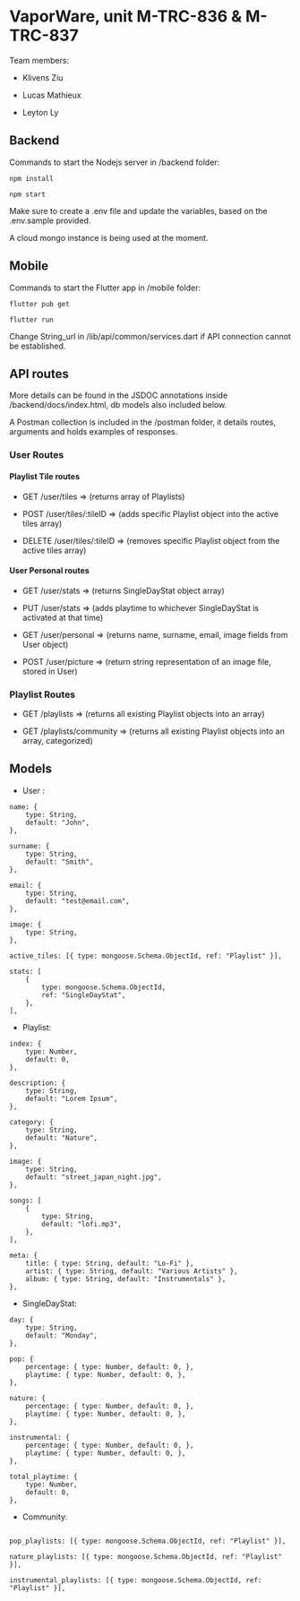﻿# VaporWare, unit M-TRC-836 & M-TRC-837

Team members:

- Klivens Ziu

- Lucas Mathieux

- Leyton Ly


## Backend

Commands to start the Nodejs server in /backend folder:

`npm install`

`npm start`

Make sure to create a .env file and update the variables, based on the .env.sample provided.

A cloud mongo instance is being used at the moment.

## Mobile

Commands to start the Flutter app in /mobile folder:


`flutter pub get`

`flutter run`

Change String_url in /lib/api/common/services.dart if API connection cannot be established.

## API routes

More details can be found in the JSDOC annotations inside /backend/docs/index.html, db models also included below. 

A Postman collection is included in the /postman folder, it details routes, arguments and holds examples of responses.

  

### User Routes

#### Playlist Tile routes

- GET /user/tiles => (returns array of Playlists)

- POST /user/tiles/:tileID => (adds specific Playlist object into the active tiles array)

- DELETE /user/tiles/:tileID => (removes specific Playlist object from the active tiles array)

  

#### User Personal routes

- GET /user/stats => (returns SingleDayStat object array)

- PUT /user/stats => (adds playtime to whichever SingleDayStat is activated at that time)

- GET /user/personal => (returns name, surname, email, image fields from User object)

- POST /user/picture => (return string representation of an image file, stored in User)

  

### Playlist Routes

- GET /playlists => (returns all existing Playlist objects into an array)

- GET /playlists/community => (returns all existing Playlist objects into an array, categorized)

  

## Models

- User :

```
name: {
	type: String,
	default: "John",
},

surname: {
	type: String,
	default: "Smith",
},

email: {
	type: String,
	default: "test@email.com",
},

image: {
	type: String,
},

active_tiles: [{ type: mongoose.Schema.ObjectId, ref: "Playlist" }], 

stats: [
	{
		type: mongoose.Schema.ObjectId,
		ref: "SingleDayStat",
	},
],

```

- Playlist:

```
index: {
	type: Number,
	default: 0,
},

description: {
	type: String,
	default: "Lorem Ipsum",
},

category: {
	type: String,
	default: "Nature",
},

image: {
	type: String,
	default: "street_japan_night.jpg",
},

songs: [
	{
		type: String,
		default: "lofi.mp3",
	},
],

meta: {
	title: { type: String, default: "Lo-Fi" },
	artist: { type: String, default: "Various Artists" },
	album: { type: String, default: "Instrumentals" },
},

```

  

- SingleDayStat:

```
day: {
	type: String,
	default: "Monday",
},

pop: {
	percentage: { type: Number, default: 0, },
	playtime: { type: Number, default: 0, },
},

nature: {
	percentage: { type: Number, default: 0, },
	playtime: { type: Number, default: 0, },
},

instrumental: {
	percentage: { type: Number, default: 0, },
	playtime: { type: Number, default: 0, },
},

total_playtime: {
	type: Number,
	default: 0,
},
```

  

- Community:

```

pop_playlists: [{ type: mongoose.Schema.ObjectId, ref: "Playlist" }],

nature_playlists: [{ type: mongoose.Schema.ObjectId, ref: "Playlist" }],

instrumental_playlists: [{ type: mongoose.Schema.ObjectId, ref: "Playlist" }],

```
